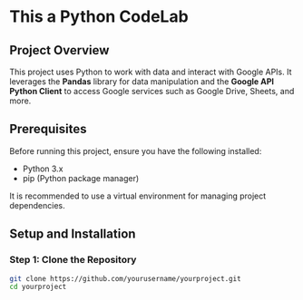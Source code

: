 # This a Python CodeLab

## Project Overview
This project uses Python to work with data and interact with Google APIs.
It leverages the **Pandas** library for data manipulation and the **Google API Python Client** to access Google services such as Google Drive, Sheets, and more.

## Prerequisites
Before running this project, ensure you have the following installed:
- Python 3.x
- pip (Python package manager)

It is recommended to use a virtual environment for managing project dependencies.

## Setup and Installation

### Step 1: Clone the Repository
```bash
git clone https://github.com/yourusername/yourproject.git
cd yourproject
